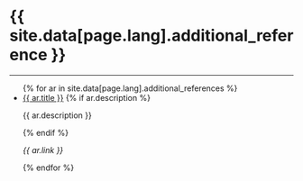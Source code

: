 # [](#additional-references) {{ site.data[page.lang].additional_reference }}
* * *
<ul>
{% for ar in site.data[page.lang].additional_references %}
  <li>
    <a href="{{ ar.link }}" target="_blank">{{ ar.title }}</a>
    {% if ar.description %}
      <p>{{ ar.description }}</p>
    {% endif %}
    <p class="show-print"><i>{{ ar.link }}</i></p>
  </li>
{% endfor %}
</ul>
